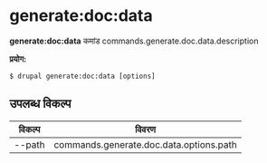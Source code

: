 # generate:doc:data
**generate:doc:data** कमांड commands.generate.doc.data.description

**प्रयोग:**
```
$ drupal generate:doc:data [options] 
```

## उपलब्ध विकल्प
विकल्प | विवरण
-------|-------------
--path | commands.generate.doc.data.options.path
